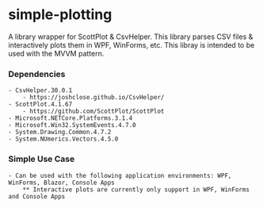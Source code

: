 # simple-plotting
A library wrapper for ScottPlot &amp; CsvHelper. This library parses CSV files &amp; interactively plots them in WPF, WinForms, etc. This libray is intended to be used with the MVVM pattern.

### Dependencies
    - CsvHelper.30.0.1
        - https://joshclose.github.io/CsvHelper/
    - ScottPlot.4.1.67
        - https://github.com/ScottPlot/ScottPlot
    - Microsoft.NETCore.Platforms.3.1.4
    - Microsoft.Win32.SystemEvents.4.7.0
    - System.Drawing.Common.4.7.2
    - System.NUmerics.Vectors.4.5.0

### Simple Use Case
    - Can be used with the following application environments: WPF, WinForms, Blazor, Console Apps
        ** Interactive plots are currently only support in WPF, WinForms and Console Apps